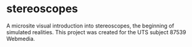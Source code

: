 # stereoscopes
A microsite visual introduction into stereoscopes, the beginning of simulated realities. This project was created for the UTS subject 87539 Webmedia.
